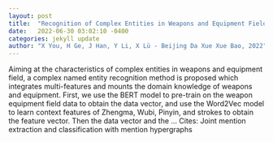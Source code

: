 ```yaml
---
layout: post
title:  "Recognition of Complex Entities in Weapons and Equipment Field"
date:   2022-06-30 03:02:10 -0400
categories: jekyll update
author: "X You, H Ge, J Han, Y Li, X Lü - Beijing Da Xue Xue Bao, 2022"
---
```

Aiming at the characteristics of complex entities in weapons and equipment field, a complex named entity recognition method is proposed which integrates multi-features and mounts the domain knowledge of weapons and equipment. First, we use the BERT model to pre-train on the weapon equipment field data to obtain the data vector, and use the Word2Vec model to learn context features of Zhengma, Wubi, Pinyin, and strokes to obtain the feature vector. Then the data vector and the …
Cites: ‪Joint mention extraction and classification with mention hypergraphs‬  